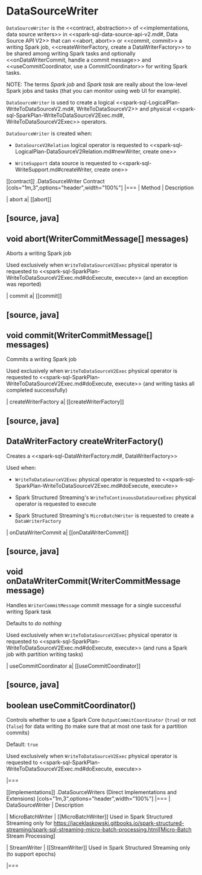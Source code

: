 # DataSourceWriter

`DataSourceWriter` is the <<contract, abstraction>> of <<implementations, data source writers>> in <<spark-sql-data-source-api-v2.md#, Data Source API V2>> that can <<abort, abort>> or <<commit, commit>> a writing Spark job, <<createWriterFactory, create a DataWriterFactory>> to be shared among writing Spark tasks and optionally <<onDataWriterCommit, handle a commit message>> and <<useCommitCoordinator, use a CommitCoordinator>> for writing Spark tasks.

NOTE: The terms *Spark job* and *Spark task* are really about the low-level Spark jobs and tasks (that you can monitor using web UI for example).

`DataSourceWriter` is used to create a logical <<spark-sql-LogicalPlan-WriteToDataSourceV2.md#, WriteToDataSourceV2>> and physical <<spark-sql-SparkPlan-WriteToDataSourceV2Exec.md#, WriteToDataSourceV2Exec>> operators.

`DataSourceWriter` is created when:

* `DataSourceV2Relation` logical operator is requested to <<spark-sql-LogicalPlan-DataSourceV2Relation.md#newWriter, create one>>

* `WriteSupport` data source is requested to <<spark-sql-WriteSupport.md#createWriter, create one>>

[[contract]]
.DataSourceWriter Contract
[cols="1m,3",options="header",width="100%"]
|===
| Method
| Description

| abort
a| [[abort]]

[source, java]
----
void abort(WriterCommitMessage[] messages)
----

Aborts a writing Spark job

Used exclusively when `WriteToDataSourceV2Exec` physical operator is requested to <<spark-sql-SparkPlan-WriteToDataSourceV2Exec.md#doExecute, execute>> (and an exception was reported)

| commit
a| [[commit]]

[source, java]
----
void commit(WriterCommitMessage[] messages)
----

Commits a writing Spark job

Used exclusively when `WriteToDataSourceV2Exec` physical operator is requested to <<spark-sql-SparkPlan-WriteToDataSourceV2Exec.md#doExecute, execute>> (and writing tasks all completed successfully)

| createWriterFactory
a| [[createWriterFactory]]

[source, java]
----
DataWriterFactory<InternalRow> createWriterFactory()
----

Creates a <<spark-sql-DataWriterFactory.md#, DataWriterFactory>>

Used when:

* `WriteToDataSourceV2Exec` physical operator is requested to <<spark-sql-SparkPlan-WriteToDataSourceV2Exec.md#doExecute, execute>>

* Spark Structured Streaming's `WriteToContinuousDataSourceExec` physical operator is requested to execute

* Spark Structured Streaming's `MicroBatchWriter` is requested to create a `DataWriterFactory`

| onDataWriterCommit
a| [[onDataWriterCommit]]

[source, java]
----
void onDataWriterCommit(WriterCommitMessage message)
----

Handles `WriterCommitMessage` commit message for a single successful writing Spark task

Defaults to _do nothing_

Used exclusively when `WriteToDataSourceV2Exec` physical operator is requested to <<spark-sql-SparkPlan-WriteToDataSourceV2Exec.md#doExecute, execute>> (and runs a Spark job with partition writing tasks)

| useCommitCoordinator
a| [[useCommitCoordinator]]

[source, java]
----
boolean useCommitCoordinator()
----

Controls whether to use a Spark Core `OutputCommitCoordinator` (`true`) or not (`false`) for data writing (to make sure that at most one task for a partition commits)

Default: `true`

Used exclusively when `WriteToDataSourceV2Exec` physical operator is requested to <<spark-sql-SparkPlan-WriteToDataSourceV2Exec.md#doExecute, execute>>

|===

[[implementations]]
.DataSourceWriters (Direct Implementations and Extensions)
[cols="1m,3",options="header",width="100%"]
|===
| DataSourceWriter
| Description

| MicroBatchWriter
| [[MicroBatchWriter]] Used in Spark Structured Streaming only for https://jaceklaskowski.gitbooks.io/spark-structured-streaming/spark-sql-streaming-micro-batch-processing.html[Micro-Batch Stream Processing]

| StreamWriter
| [[StreamWriter]] Used in Spark Structured Streaming only (to support epochs)

|===
